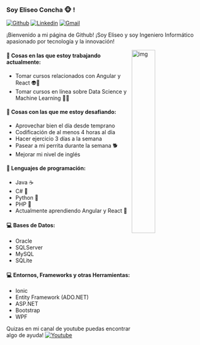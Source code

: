 <!--
**Elizeus29/Elizeus29** is a ✨ _special_ ✨ repository because its `README.md` (this file) appears on your GitHub profile.

Here are some ideas to get you started:

- 🔭 I’m currently working on ...
- 🌱 I’m currently learning ...
- 👯 I’m looking to collaborate on ...
- 🤔 I’m looking for help with ...
- 💬 Ask me about ...
- 📫 How to reach me: ...
- 😄 Pronouns: ...
- ⚡ Fun fact: ...

<img width="50%" align="right" src="https://github-readme-stats.vercel.app/api?username=FernandoRoldan93&show_icons=true&hide_border=true" />
-->


### Soy Eliseo Concha 🐵 !

[![Github](https://img.shields.io/badge/-Github-000?style=flat&logo=Github&logoColor=white)](https://github.com/Elizeus29)
[![Linkedin](https://img.shields.io/badge/-LinkedIn-blue?style=flat&logo=Linkedin&logoColor=white)](https://www.linkedin.com/in/eliseo-jacob-concha-pino-1b9a469b)
[![Gmail](https://img.shields.io/badge/-Gmail-c14438?style=flat&logo=Gmail&logoColor=white)](mailto:eliseo.cv98@gmail.com)

¡Bienvenido a mi página de Github! ¡Soy Eliseo y soy Ingeniero Informático apasionado por tecnología y la innovación! 

<img align="right" alt="img" src="https://images-wixmp-ed30a86b8c4ca887773594c2.wixmp.com/f/359fe050-3abb-4764-b470-33c7883ce044/dewweto-a100c792-d269-430c-9e3c-043ac8ac6aa1.png?token=eyJ0eXAiOiJKV1QiLCJhbGciOiJIUzI1NiJ9.eyJzdWIiOiJ1cm46YXBwOjdlMGQxODg5ODIyNjQzNzNhNWYwZDQxNWVhMGQyNmUwIiwiaXNzIjoidXJuOmFwcDo3ZTBkMTg4OTgyMjY0MzczYTVmMGQ0MTVlYTBkMjZlMCIsIm9iaiI6W1t7InBhdGgiOiJcL2ZcLzM1OWZlMDUwLTNhYmItNDc2NC1iNDcwLTMzYzc4ODNjZTA0NFwvZGV3d2V0by1hMTAwYzc5Mi1kMjY5LTQzMGMtOWUzYy0wNDNhYzhhYzZhYTEucG5nIn1dXSwiYXVkIjpbInVybjpzZXJ2aWNlOmZpbGUuZG93bmxvYWQiXX0.qH71owtRz-5769OnxMnXsd8ZFyjtt86PWL3L6myJTuo" width="35%" height="auto"/>


#### 🌱 Cosas en las que estoy trabajando actualmente:
- Tomar  cursos relacionados con Angular y React 👽🎲
- Tomar cursos en línea sobre Data Science y Machine Learning 🧠🤖

#### :muscle: Cosas con las que me estoy desafiando:
- Aprovechar bien el día desde temprano
- Codificación de al menos 4 horas al día
- Hacer ejercicio 3 días a la semana
- Pasear a mi perrita durante la semana 🐕
- Mejorar mi nivel de inglés

#### 🚀 Lenguajes de programación: 
- Java ☕
- C# 🎵
- Python 🐍
- PHP 🐘
- Actualmente aprendiendo Angular y React 👻

#### :computer: Bases de Datos: 
- Oracle 
- SQLServer
- MySQL
- SQLite

#### :computer: Entornos, Frameworks y otras Herramientas: 
- Ionic
- Entity Framework (ADO.NET)
- ASP.NET
- Bootstrap 
- WPF

Quizas en mi canal de youtube puedas encontrar algo de ayuda! 
[![Youtube](https://img.shields.io/badge/-Youtube-c14438?style=flat&logo=Youtube&logoColor=white)](https://www.youtube.com/channel/UCsJXN0QHJnsluFOsPKFAXGg)


